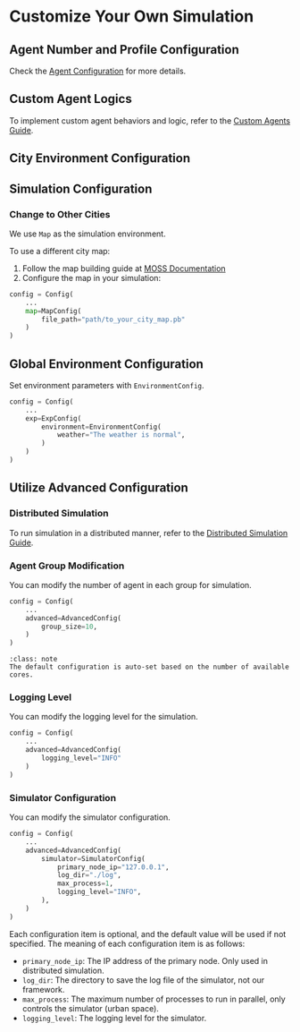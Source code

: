 # Customize Your Own Simulation

## Agent Number and Profile Configuration

Check the [Agent Configuration](../03-configurations/03-agent-config.md) for more details.

## Custom Agent Logics

To implement custom agent behaviors and logic, refer to the [Custom Agents Guide](../05-custom-agents/04-agent-customization.md).

## City Environment Configuration

## Simulation Configuration

### Change to Other Cities

We use `Map` as the simulation environment.

To use a different city map:
1. Follow the map building guide at [MOSS Documentation](https://python-moss.readthedocs.io/en/latest/02-quick-start/index.html)
2. Configure the map in your simulation:

```python
config = Config(
    ...
    map=MapConfig(
        file_path="path/to_your_city_map.pb"
    )
)
```

## Global Environment Configuration

Set environment parameters with `EnvironmentConfig`.

```python
config = Config(
    ...
    exp=ExpConfig(
        environment=EnvironmentConfig(
            weather="The weather is normal",
        )
    )
)
```

## Utilize Advanced Configuration

### Distributed Simulation

To run simulation in a distributed manner, refer to the [Distributed Simulation Guide](03-distributed-simulation.md).

### Agent Group Modification

You can modify the number of agent in each group for simulation.

```python
config = Config(
    ...
    advanced=AdvancedConfig(
        group_size=10,
    )
)
```
```{admonition} Note
:class: note
The default configuration is auto-set based on the number of available cores.
```

### Logging Level

You can modify the logging level for the simulation.

```python
config = Config(
    ...
    advanced=AdvancedConfig(
        logging_level="INFO"
    )
)
```

### Simulator Configuration

You can modify the simulator configuration.

```python
config = Config(
    ...
    advanced=AdvancedConfig(
        simulator=SimulatorConfig(
            primary_node_ip="127.0.0.1",
            log_dir="./log",
            max_process=1,
            logging_level="INFO",
        ), 
    )
)
```

Each configuration item is optional, and the default value will be used if not specified.
The meaning of each configuration item is as follows:
- `primary_node_ip`: The IP address of the primary node. Only used in distributed simulation.
- `log_dir`: The directory to save the log file of the simulator, not our framework.
- `max_process`: The maximum number of processes to run in parallel, only controls the simulator (urban space).
- `logging_level`: The logging level for the simulator.
